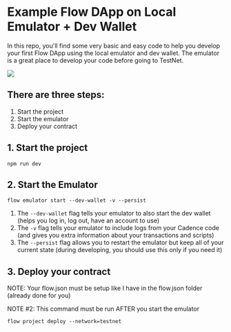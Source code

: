 # Example Flow DApp on Local Emulator + Dev Wallet

In this repo, you'll find some very basic and easy code to help you develop your first Flow DApp using the local emulator and dev wallet. The emulator is a great place to develop your code before going to TestNet.

<img src="https://i.imgur.com/RIVDBgw.png" />

## There are three steps:
1. Start the project
2. Start the emulator
3. Deploy your contract

## 1. Start the project

`npm run dev`

## 2. Start the Emulator

`flow emulator start --dev-wallet -v --persist`

1. The `--dev-wallet` flag tells your emulator to also start the dev wallet (helps you log in, log out, have an account to use)
2. The `-v` flag tells your emulator to include logs from your Cadence code (and gives you extra information about your transactions and scripts)
3. The `--persist` flag allows you to restart the emulator but keep all of your current state (during developing, you should use this only if you need it)

## 3. Deploy your contract

NOTE: Your flow.json must be setup like I have in the flow.json folder (already done for you)

NOTE #2: This command must be run AFTER you start the emulator

`flow project deploy --network=testnet`